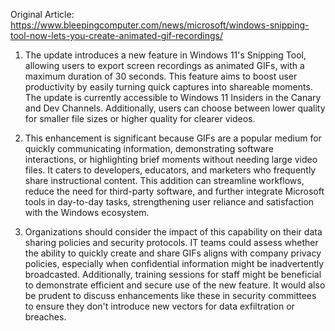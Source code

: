 Original Article: https://www.bleepingcomputer.com/news/microsoft/windows-snipping-tool-now-lets-you-create-animated-gif-recordings/

1) The update introduces a new feature in Windows 11's Snipping Tool, allowing users to export screen recordings as animated GIFs, with a maximum duration of 30 seconds. This feature aims to boost user productivity by easily turning quick captures into shareable moments. The update is currently accessible to Windows 11 Insiders in the Canary and Dev Channels. Additionally, users can choose between lower quality for smaller file sizes or higher quality for clearer videos.

2) This enhancement is significant because GIFs are a popular medium for quickly communicating information, demonstrating software interactions, or highlighting brief moments without needing large video files. It caters to developers, educators, and marketers who frequently share instructional content. This addition can streamline workflows, reduce the need for third-party software, and further integrate Microsoft tools in day-to-day tasks, strengthening user reliance and satisfaction with the Windows ecosystem.

3) Organizations should consider the impact of this capability on their data sharing policies and security protocols. IT teams could assess whether the ability to quickly create and share GIFs aligns with company privacy policies, especially when confidential information might be inadvertently broadcasted. Additionally, training sessions for staff might be beneficial to demonstrate efficient and secure use of the new feature. It would also be prudent to discuss enhancements like these in security committees to ensure they don't introduce new vectors for data exfiltration or breaches.